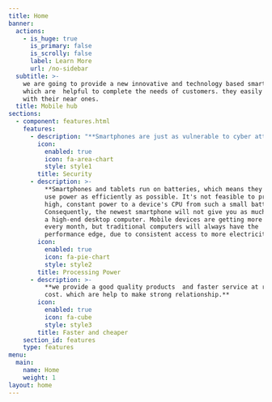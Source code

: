 ```yaml
---
title: Home
banner:
  actions:
    - is_huge: true
      is_primary: false
      is_scrolly: false
      label: Learn More
      url: /no-sidebar
  subtitle: >-
    we are going to provide a new innovative and technology based smart phones
    which are  helpful to complete the needs of customers. they easily connect
    with their near ones.
  title: Mobile hub
sections:
  - component: features.html
    features:
      - description: "**Smartphones are just as vulnerable to cyber attacks as the traditional desktop, and in some cases even more so. With the wide range of sensitive data we keep on our devices this is hardly surprising.**\r\n\n**Cases of mobile malware are on the rise, with an increasing number of flaws being found in the Android platform in recent years.**"
        icon:
          enabled: true
          icon: fa-area-chart
          style: style1
        title: Security
      - description: >-
          **Smartphones and tablets run on batteries, which means they have to
          use power as efficiently as possible. It's not feasible to provide the
          high, constant power to a device's CPU from such a small battery.
          Consequently, the newest smartphone will not give you as much power as
          a high-end desktop computer. Mobile devices are getting more powerful
          every month, but traditional computers will always have the
          performance edge, due to consistent access to more electricity.**
        icon:
          enabled: true
          icon: fa-pie-chart
          style: style2
        title: Processing Power
      - description: >-
          **we provide a good quality products  and faster service at reasonable
          cost. which are help to make strong relationship.**
        icon:
          enabled: true
          icon: fa-cube
          style: style3
        title: Faster and cheaper
    section_id: features
    type: features
menu:
  main:
    name: Home
    weight: 1
layout: home
---
```


